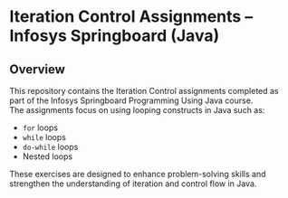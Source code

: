 # Iteration Control Assignments – Infosys Springboard (Java)

## Overview

This repository contains the Iteration Control assignments completed as part of the Infosys Springboard Programming Using Java course.  
The assignments focus on using looping constructs in Java such as:

- `for` loops
- `while` loops
- `do-while` loops
- Nested loops

These exercises are designed to enhance problem-solving skills and strengthen the understanding of iteration and control flow in Java.

